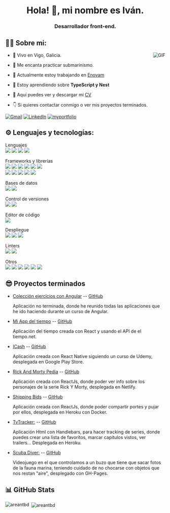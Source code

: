 <h1 align="center">Hola! 👋, mi nombre es Iván.</h1>

<h3 align="center">Desarrollador front-end.</h3>

## 👨‍💻 Sobre mi:

<img align="right" alt="GIF" src="https://github.com/areantbd/areantbd/assets/82571096/cbfb5df0-d66d-4ac9-abdc-4dc5fe155f18" />

- 📍 Vivo en Vigo, Galicia.
- 🤿 Me encanta practicar submarinismo.

- 🔭 Actualmente estoy trabajando en [Enovam](https://enovam.com/)

- 🌱 Estoy aprendiendo sobre **TypeScript y Nest**

- 📄 Aquí puedes ver y descargar mi [CV](https://drive.google.com/file/d/1HbKfcokbqLTjpUiVCqBqK64N51CCjA-z/view?usp=sharing)
-  👇 Si quieres contactar conmigo o ver mis proyectos terminados.

[![Gmail](https://img.shields.io/badge/-GMAIL-D14836?style=for-the-badge&logo=gmail&logoColor=white)](mailto:areantbd@gmail.com)
[![LinkedIn](https://img.shields.io/badge/-LINKEDIN-0077B5?style=for-the-badge&logo=linkedin&logoColor=white)](https://www.linkedin.com/in/ivanwebdev/)
[![myportfolio](https://img.shields.io/badge/-MYPORTFOLIO-000000?style=for-the-badge&logo=react&logoColor=white)](https://ivanrf.netlify.app/)

## ⚙️ Lenguajes y tecnologías:
<p>Lenguajes<br>
<img src="https://img.shields.io/badge/JavaScript-323330?style=for-the-badge&logo=javascript&logoColor=F7DF1E" />
<img src="https://img.shields.io/badge/TypeScript-007ACC?style=for-the-badge&logo=typescript&logoColor=white" />
<img src="https://img.shields.io/badge/HTML5-E34F26?style=for-the-badge&logo=html5&logoColor=white" />
<img src="https://img.shields.io/badge/CSS3-1572B6?style=for-the-badge&logo=css3&logoColor=white" /></p>

<p>Frameworks y librerías<br>
<img src="https://img.shields.io/badge/React-20232A?style=for-the-badge&logo=react&logoColor=61DAFB" />
<img src="https://img.shields.io/badge/Angular-20232A?style=for-the-badge&logo=angular&logoColor=red" />
<img src="https://img.shields.io/badge/Node.js-339933?style=for-the-badge&logo=nodedotjs&logoColor=white" />
<img src="https://img.shields.io/badge/Express.js-000000?style=for-the-badge&logo=express&logoColor=white" />
<img src="https://img.shields.io/badge/Handlebars.js-f0772b?style=for-the-badge&logo=handlebarsdotjs&logoColor=black" />
<img src="https://img.shields.io/badge/React_Router-CA4245?style=for-the-badge&logo=react-router&logoColor=white" />
  <br>
<img src="https://img.shields.io/badge/Vite-B73BFE?style=for-the-badge&logo=vite&logoColor=FFD62E" />
<img src="https://img.shields.io/badge/Material%20UI-007FFF?style=for-the-badge&logo=mui&logoColor=white" />
<img src="https://img.shields.io/badge/Bootstrap-563D7C?style=for-the-badge&logo=bootstrap&logoColor=white" />
<img src="https://img.shields.io/badge/Font_Awesome-339AF0?style=for-the-badge&logo=fontawesome&logoColor=white" />
<img src="https://img.shields.io/badge/npm-CB3837?style=for-the-badge&logo=npm&logoColor=white" /></p>

<p>Bases de datos<br>
<img src="https://img.shields.io/badge/MongoDB-4EA94B?style=for-the-badge&logo=mongodb&logoColor=white" />
<img src="https://img.shields.io/badge/PostgreSQL-316192?style=for-the-badge&logo=postgresql&logoColor=white" /></p>

<p>Control de versiones<br>
<img src="https://img.shields.io/badge/GIT-E44C30?style=for-the-badge&logo=git&logoColor=white" />
<img src="https://img.shields.io/badge/GitHub-100000?style=for-the-badge&logo=github&logoColor=white" /></p>

<p>Editor de código<br>
<img src="https://img.shields.io/badge/VSCode-0078D4?style=for-the-badge&logo=visual%20studio%20code&logoColor=white" /></p>

<p>Despliegue<br>
<img src="https://img.shields.io/badge/Heroku-430098?style=for-the-badge&logo=heroku&logoColor=white" />
<img src="https://img.shields.io/badge/Netlify-8efbf7?style=for-the-badge&logo=netlify&logoColor=2137a5" />
<img src="https://img.shields.io/badge/Docker-2CA5E0?style=for-the-badge&logo=docker&logoColor=white" /></p>

<p>Linters<br>
<img src="https://img.shields.io/badge/eslint-3A33D1?style=for-the-badge&logo=eslint&logoColor=white" />
<img src="https://img.shields.io/badge/prettier-1A2C34?style=for-the-badge&logo=prettier&logoColor=F7BA3E" /></p>

<p>Otros<br>
<img src="https://img.shields.io/badge/Postman-FF6C37?style=for-the-badge&logo=Postman&logoColor=white" />
<img src="https://img.shields.io/badge/Trello-0052CC?style=for-the-badge&logo=trello&logoColor=white" />
<img src="https://img.shields.io/badge/Codepen-000000?style=for-the-badge&logo=codepen&logoColor=white" />
<img src="https://img.shields.io/badge/Codewars-B1361E?style=for-the-badge&logo=Codewars&logoColor=white" />
<img src="https://img.shields.io/badge/Udemy-dbd8dc?style=for-the-badge&logo=udemy&logoColor=#9f33e8" />
<img src="https://img.shields.io/badge/-Sololearn-3a464b?style=for-the-badge&logo=Sololearn&logoColor=white" /></p>

## 😎 Proyectos terminados

- [Colección ejercicios con Angular](https://aplicaciones-curso-angular.netlify.app/) -- [GitHub](https://github.com/areantbd/Angular_Apps_Curso)

  Aplicación no terminada, donde he reunido todas las aplicaciones que he ido haciendo durante un curso de Angular.

- [Mi App del tiempo](https://miappdeltiempo.netlify.app/) -- [GitHub](https://github.com/areantbd/weatherApp-el-tiempo-API)

  Aplicación del tiempo creada con React y usando el API de el tiempo.net.

- [ICash](https://play.google.com/store/apps/details?id=com.guezetatech.prestamos) -- [GitHub](https://github.com/areantbd/cotizador-de-prestamos)

  Aplicación creada con React Native siguiendo un curso de Udemy, desplegada en Google Play Store.

- [Rick And Morty Pedia](https://myrickandmortypedia.netlify.app/) -- [GitHub](https://github.com/areantbd/rickandmortypedia)

  Aplicación creada con ReactJs, donde poder ver info sobre los personajes de la serie Rick Y Morty, desplegada en Netlify.
  
- [Shipping Bids](https://shipping-bids.herokuapp.com/) -- [GitHub](https://github.com/shippingbids-app/shipping-bids-app)
  
  Aplicación creada con ReactJs, donde poder compartir portes y pujar por ellos, desplegada en Heroku con Docker.
  
- [TvTracker:](https://areantbd.github.io/Scuba-Diver/) -- [GitHub](https://github.com/tv-track/tv-tracker)

  Aplicación Html con Handlebars, para hacer tracking de series, donde puedes crear una lista de favoritos, marcar capítulos vistos, ver trailers... Desplegada en Heroku.

- [Scuba Diver:](https://areantbd.github.io/Scuba-Diver/)  -- [GitHub](https://github.com/areantbd/Scuba-Diver)

  Videojuego en el que controlamos a un buzo que tiene que sacar fotos de la fauna marina, teniendo cuidado de no chocarse con objetos que nos restan "aire", desplegado con GH-Pages.

## 📊 GitHub Stats

<p><img align="left" src="https://github-readme-stats.vercel.app/api/top-langs?username=areantbd&theme=nord&show_icons=true&locale=en&layout=compact" alt="areantbd" /></p>

<p>&nbsp;<img align="center" src="https://github-readme-stats.vercel.app/api?username=areantbd&theme=nord&show_icons=true&locale=en" alt="areantbd" /></p>


